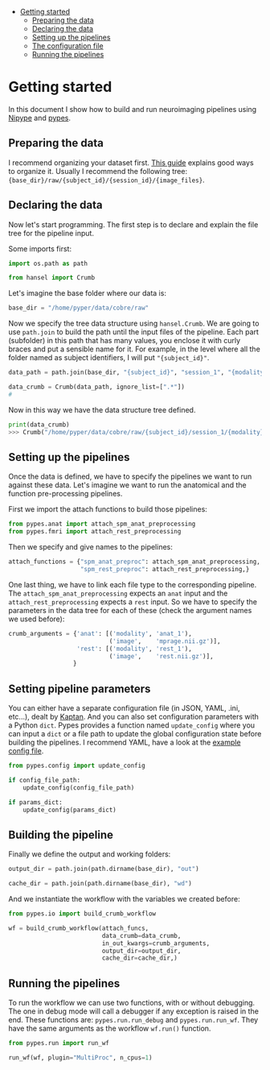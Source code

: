 <!-- TOC depthFrom:1 depthTo:6 withLinks:1 updateOnSave:1 orderedList:0 -->

- [Getting started](#getting-started)
	- [Preparing the data](#preparing-the-data)
	- [Declaring the data](#declaring-the-data)
	- [Setting up the pipelines](#setting-up-the-pipelines)
	- [The configuration file](#the-configuration-file)
	- [Running the pipelines](#running-the-pipelines)

<!-- /TOC -->

# Getting started
In this document I show how to build and run neuroimaging pipelines using [Nipype](http://nipype.readthedocs.io) and [pypes](https://github.com/Neurita/pypes).

## Preparing the data
I recommend organizing your dataset first. [This guide](http://miykael.github.io/nipype-beginner-s-guide/prepareData.html) explains good ways to organize it. Usually I recommend the following tree: `{base_dir}/raw/{subject_id}/{session_id}/{image_files}`.

## Declaring the data
Now let's start programming. The first step is to declare and explain the file tree for the pipeline input.

Some imports first:

```python
import os.path as path

from hansel import Crumb
```

Let's imagine the base folder where our data is:

```python
base_dir = "/home/pyper/data/cobre/raw"
```

Now we specify the tree data structure using `hansel.Crumb`.
We are going to use `path.join` to build the path until the input files of the pipeline. Each part (subfolder) in this path that has many values, you enclose it with curly braces and put a sensible name for it. For example, in the level where all the folder named as subject identifiers, I will put `"{subject_id}"`.

```python
data_path = path.join(base_dir, "{subject_id}", "session_1", "{modality}", "{image}")

data_crumb = Crumb(data_path, ignore_list=[".*"])
#
```

Now in this way we have the data structure tree defined.
```python
print(data_crumb)
>>> Crumb("/home/pyper/data/cobre/raw/{subject_id}/session_1/{modality}/{image}")
```

## Setting up the pipelines

Once the data is defined, we have to specify the pipelines we want to run against these data. Let's imagine we want to run the anatomical and the function pre-processing pipelines.

First we import the attach functions to build those pipelines:

```python
from pypes.anat import attach_spm_anat_preprocessing
from pypes.fmri import attach_rest_preprocessing
```

Then we specify and give names to the pipelines:

```python
attach_functions = {"spm_anat_preproc": attach_spm_anat_preprocessing,
                    "spm_rest_preproc": attach_rest_preprocessing,}

```

One last thing, we have to link each file type to the corresponding pipeline. The `attach_spm_anat_preprocessing` expects an `anat` input and the `attach_rest_preprocessing` expects a `rest` input. So we have to specify the parameters in the data tree for each of these (check the argument names we used before):

```python
crumb_arguments = {'anat': [('modality', 'anat_1'),
                            ('image',    'mprage.nii.gz')],
                   'rest': [('modality', 'rest_1'),
                            ('image',    'rest.nii.gz')],
                  }
```

## Setting pipeline parameters

You can either have a separate configuration file (in JSON, YAML, .ini, etc...), dealt by [Kaptan](https://github.com/emre/kaptan). And you can also set configuration parameters with a Python `dict`.
Pypes provides a function named `update_config` where you can input a `dict` or a file path to update the global configuration state before building the pipelines.
I recommend YAML, have a look at the [example config file](https://github.com/Neurita/pypes/blob/master/pypes_config.yml).

```python
from pypes.config import update_config

if config_file_path:
    update_config(config_file_path)

if params_dict:
    update_config(params_dict)
```

## Building the pipeline

Finally we define the output and working folders:

```python
output_dir = path.join(path.dirname(base_dir), "out")

cache_dir = path.join(path.dirname(base_dir), "wd")
```

And we instantiate the workflow with the variables we created before:

```python
from pypes.io import build_crumb_workflow

wf = build_crumb_workflow(attach_funcs,
                          data_crumb=data_crumb,
                          in_out_kwargs=crumb_arguments,
                          output_dir=output_dir,
                          cache_dir=cache_dir,)
```

## Running the pipelines

To run the workflow we can use two functions, with or without debugging.
The one in debug mode will call a debugger if any exception is raised in the end. These functions are: `pypes.run.run_debug` and `pypes.run.run_wf`.
They have the same arguments as the workflow `wf.run()` function.

```python
from pypes.run import run_wf

run_wf(wf, plugin="MultiProc", n_cpus=1)
```
